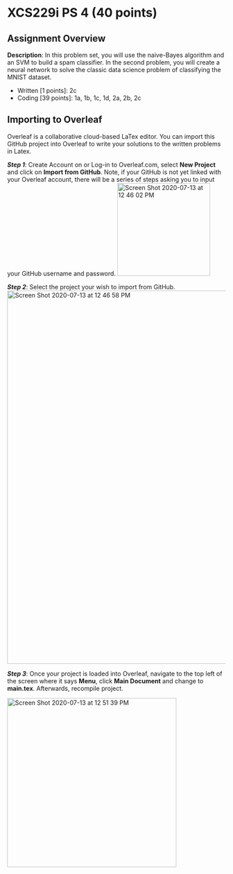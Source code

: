 # XCS229i PS 4 (40 points)

## Assignment Overview 
**Description**: In this problem set, you will use the naive-Bayes algorithm and an SVM to build a spam classifier.  In the second problem, you will create a neural network to solve the classic data science problem of classifying the MNIST dataset.

- Written [1 points]: 2c
- Coding [39 points]: 1a, 1b, 1c, 1d, 2a, 2b, 2c

## Importing to Overleaf
Overleaf is a collaborative cloud-based LaTex editor. You can import this GitHub project into Overleaf to write your solutions to the written problems in Latex.

***Step 1***: Create Account on or Log-in to Overleaf.com, select **New Project** and click on **Import from GitHub**. Note, if your GitHub is not yet linked with your Overleaf account, there will be a series of steps asking you to input your GitHub username and password.
<img width="214" alt="Screen Shot 2020-07-13 at 12 46 02 PM" src="https://user-images.githubusercontent.com/32311654/87348956-70bcfd00-c50a-11ea-8193-c1ed21fac6a9.png">

***Step 2***: Select the project your wish to import from GitHub.
<img width="861" alt="Screen Shot 2020-07-13 at 12 46 58 PM" src="https://user-images.githubusercontent.com/32311654/87349081-a19d3200-c50a-11ea-9dda-f7bf881c4659.png">

***Step 3***: Once your project is loaded into Overleaf, navigate to the top left of the screen where it says **Menu**, click **Main Document** and change to **main.tex**. Afterwards, recompile project.

<img width="390" alt="Screen Shot 2020-07-13 at 12 51 39 PM" src="https://user-images.githubusercontent.com/32311654/87349639-7b2bc680-c50b-11ea-8ba7-f1d080567762.png">
